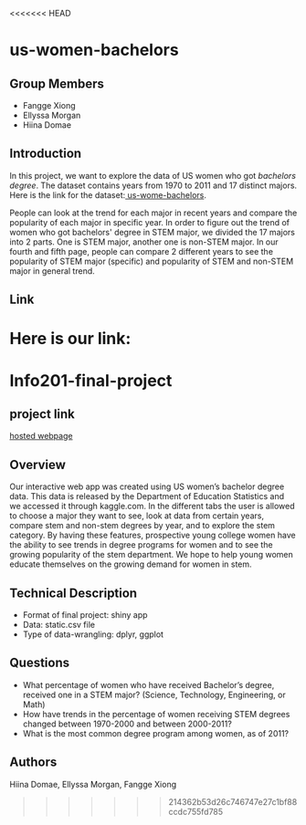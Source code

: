 <<<<<<< HEAD
# us-women-bachelors
## Group Members

* Fangge Xiong
* Ellyssa Morgan
* Hiina Domae


## Introduction

In this project, we want to explore the data of US women who got _bachelors degree_. The dataset contains years from 1970 to 2011 and 17 distinct majors. Here is the link for the dataset:[ us-wome-bachelors](https://www.kaggle.com/sureshsrinivas/bachelorsdegreewomenusa).

People can look at the trend for each major in recent years and compare the popularity of each major in specific year. In order to figure out the trend of women who got bachelors' degree in STEM major, we divided the 17 majors into 2 parts. One is STEM major, another one is non-STEM major. In our fourth and fifth page, people can compare 2 different years to see the popularity of STEM major (specific) and popularity of STEM and non-STEM major in general trend.

## Link
Here is our link:
=======
# Info201-final-project


## project link

[hosted webpage](https://morgaell.shinyapps.io/Womens-Bachelor-Degree/)


## Overview
Our interactive web app was created using US women’s bachelor degree data. This data is released by the Department of Education Statistics and we accessed it through kaggle.com. In the different tabs the user is allowed to choose a major they want to see, look at data from certain years, compare stem and non-stem degrees by year, and to explore the stem category. By having these features, prospective young college women have the ability to see trends in degree programs for women and to see the growing popularity of the stem department. We hope to help young women educate themselves on the growing demand for women in stem.


## Technical Description

* Format of final project: shiny app
* Data: static.csv file
* Type of data-wrangling: dplyr, ggplot


## Questions
* What percentage of women who have received Bachelor’s degree, received one in a STEM major? (Science, Technology, Engineering, or Math)
* How have trends in the percentage of women receiving STEM degrees changed between 1970-2000 and between 2000-2011?
* What is the most common degree program among women, as of 2011?

## Authors
Hiina Domae, Ellyssa Morgan, Fangge Xiong
>>>>>>> 214362b53d26c746747e27c1bf88ccdc755fd785
